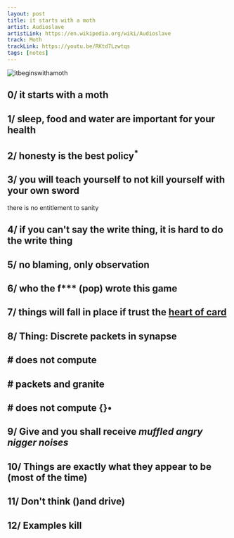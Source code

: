 ```yaml
---
layout: post
title: it starts with a moth
artist: Audioslave
artistLink: https://en.wikipedia.org/wiki/Audioslave
track: Moth
trackLink: https://youtu.be/RKtd7Lzwtqs
tags: [notes]
---
```


![itbeginswithamoth](https://i.imgur.com/ALVUE6F.png)

## 0/ it starts with a moth

## 1/ sleep, food and water are important for your health 

## 2/ honesty is the best policy<sup>*</sup>

## 3/ you will teach yourself to not kill yourself with your own sword

there is no entitlement to sanity

## 4/ if you can't say the write thing, it is hard to do the write thing

## 5/ no blaming, only observation

## 6/ who the f*** (pop) wrote this game

## 7/ things will fall in place if trust the <u>heart of card</u>

## 8/ Thing: Discrete packets in synapse

## \# does not compute 

## \# packets and granite

## \# does not compute {}•

## 9/ Give and you shall receive *muffled angry nigger noises*

## 10/ Things are exactly what they appear to be (most of the time)

## 11/ Don't think ()and drive)

## 12/ Examples kill
